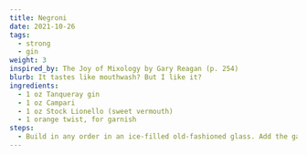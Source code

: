 ```yaml
---
title: Negroni
date: 2021-10-26
tags:
  - strong
  - gin
weight: 3
inspired_by: The Joy of Mixology by Gary Reagan (p. 254)
blurb: It tastes like mouthwash? But I like it?
ingredients:
  - 1 oz Tanqueray gin
  - 1 oz Campari
  - 1 oz Stock Lionello (sweet vermouth)
  - 1 orange twist, for garnish
steps:
  - Build in any order in an ice-filled old-fashioned glass. Add the garnish.
---
```

